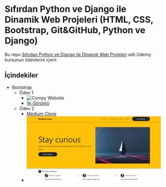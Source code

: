 # Sıfırdan Python ve Django ile Dinamik Web Projeleri (HTML, CSS, Bootstrap, Git&GitHub, Python ve Django)

Bu repo [Sıfırdan Python ve Django ile Dinamik Web Projeleri](https://www.udemy.com/course/sifirdan-python-ve-django-ile-dinamik-web-projeleri/) adlı Udemy kursunun ödevlerini içerir.

## İçindekiler

* Bootstrap
  * Ödev 1
    * ![Compy Website](https://github.com/birseykoo/python-django-course/tree/main/bootstrap-homework/corp-website-bootstrap-kurs)
    * [İlk Görüntü](https://github.com/birseykoo/python-django-course/blob/main/bootstrap-homework/img/sTDHFleBYh.png?raw=true)
  * Ödev 2
    * [Medium Clone](https://github.com/birseykoo/python-django-course/tree/main/bootstrap-homework/medium-clone-bootstrap)
    * ![İlk Görüntü](https://github.com/birseykoo/python-django-course/blob/main/bootstrap-homework/img/X2l6HRoTlz.png?raw=true)
